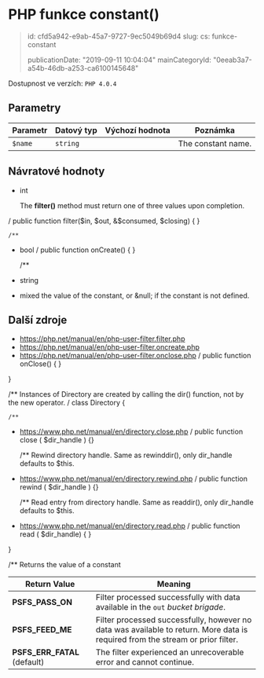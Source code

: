 PHP funkce constant()
=====================

> id: cfd5a942-e9ab-45a7-9727-9ec5049b69d4
> slug:
> 	cs: funkce-constant
> 
> publicationDate: "2019-09-11 10:04:04"
> mainCategoryId: "0eeab3a7-a54b-46db-a253-ca6100145648"

Dostupnost ve verzích: `PHP 4.0.4`

Parametry
--------------

| Parametr | Datový typ | Výchozí hodnota | Poznámka |
|-----|-----|-----|-----|
| `$name` | `string` |  | The constant name. |


Návratové hodnoty
----------------


- int <p>
The <b>filter()</b> method must return one of
three values upon completion.
</p><table>

<thead>
<tr>
<th>Return Value</th>
<th>Meaning</th>
</tr>

</thead>

<tbody class="tbody">
<tr>
<td><b>PSFS_PASS_ON</b></td>
<td>
Filter processed successfully with data available in the
<code class="parameter">out</code> <em>bucket brigade</em>.
</td>
</tr>

<tr>
<td><b>PSFS_FEED_ME</b></td>
<td>
Filter processed successfully, however no data was available to
return. More data is required from the stream or prior filter.
</td>
</tr>

<tr>
<td><b>PSFS_ERR_FATAL</b> (default)</td>
<td>
The filter experienced an unrecoverable error and cannot continue.
</td>
</tr>

/
    public function filter($in, $out, &$consumed, $closing)
    {
    }

    /**
- bool
/
    public function onCreate()
    {
    }

    /**
- string
- mixed the value of the constant, or &null; if the constant is not
defined.

Další zdroje
------------


- https://php.net/manual/en/php-user-filter.filter.php
- https://php.net/manual/en/php-user-filter.oncreate.php
- https://php.net/manual/en/php-user-filter.onclose.php
/
    public function onClose()
    {
    }

}

/**
Instances of Directory are created by calling the dir() function, not by the new operator.
/
class Directory  {

    /**
- https://www.php.net/manual/en/directory.close.php
/
    public function close ( $dir_handle ) {}

    /**
Rewind directory handle.
Same as rewinddir(), only dir_handle defaults to $this.
- https://www.php.net/manual/en/directory.rewind.php
/
    public function rewind ( $dir_handle ) {}

    /**
Read entry from directory handle.
Same as readdir(), only dir_handle defaults to $this.
- https://www.php.net/manual/en/directory.read.php
/
    public function read ( $dir_handle) { }

}

/**
Returns the value of a constant
